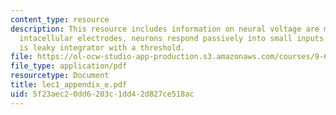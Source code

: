 ```yaml
---
content_type: resource
description: This resource includes information on neural voltage are measured with
  intacellular electrodes, neurons respond passively into small inputs, and a neuron
  is leaky integrator with a threshold.
file: https://ol-ocw-studio-app-production.s3.amazonaws.com/courses/9-641j-introduction-to-neural-networks-spring-2005/5f23aec20dd6203c1dd42d827ce518ac_lec1_appendix_e.pdf
file_type: application/pdf
resourcetype: Document
title: lec1_appendix_e.pdf
uid: 5f23aec2-0dd6-203c-1dd4-2d827ce518ac
---
```

